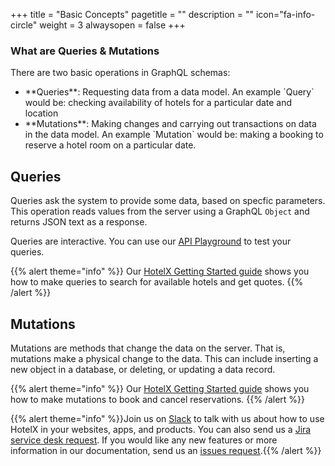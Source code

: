 +++
title = "Basic Concepts"
pagetitle = ""
description = ""
icon="fa-info-circle"
weight = 3
alwaysopen = false
+++

### What are Queries & Mutations

There are two basic operations in GraphQL schemas:
<ul><li> **Queries**: Requesting data from a data model. An example `Query` would be: checking availability of hotels for a particular date and location</li>
<li> **Mutations**: Making changes and carrying out transactions on data in the data model. An example `Mutation` would be: making a booking to reserve a hotel room on a particular date.</li></ul>

## Queries 
Queries ask the system to provide some data, based on specfic parameters. This operation reads values from the server using a GraphQL `Object` and returns JSON text as a response.

Queries are interactive. You can use our [API Playground](api.travelgatex.com) to test your queries.

{{% alert theme="info" %}} Our [HotelX Getting Started guide](/hotel-x/quickstart/) shows you how to make queries to search for available hotels and get quotes. {{% /alert %}}

## Mutations 
Mutations are methods that change the data on the server. That is, mutations make a physical change to the data. This can include inserting a new object in a database, or deleting, or updating a data record.

{{% alert theme="info" %}} Our [HotelX Getting Started guide](/hotel-x/quickstart/) shows you how to make mutations to book and cancel reservations. {{% /alert %}}

{{% alert theme="info" %}}Join us on [Slack](https://slack.travelgatex.com/) to talk with us about how to use HotelX in your websites, apps, and products. You can also send us a [Jira service desk request](https://xmltravelgate.atlassian.net/servicedesk/customer/portal/7). If you would like any new features or more information in our documentation, send us an [issues request](https://github.com/travelgateX/Issue-tracker).{{% /alert %}}
